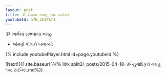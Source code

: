 ```yaml
---
layout: post
title: ૐ દંડાયા નમહ ૧૦૮ ટાઈમ્સ
youtubeId: n7N_IU8fLhI
---
```

 
 
 ૐ અર્થમાં સંભવાયા નમહ  
 
 -  જેમણે પોતાને બનાવ્યો 
 
  
 
  
 
 
 
 
 
 


{% include youtubePlayer.html id=page.youtubeId %}
 
[Next]({{ site.baseurl }}{% link  split2/_posts/2015-04-18-ૐ યુગાદિકૃતે નમહ  ૧૦૮ ટાઈમ્સ.md%})
 
